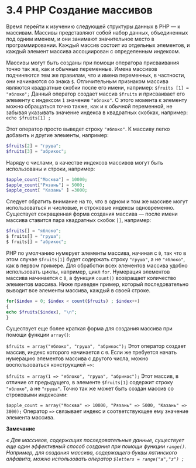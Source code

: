 # 3.4 PHP Создание массивов

Время перейти к изучению следующей структуры данных в РНР — к 
массивам. Массивы представляют собой набор данных, объединенных под одним 
именем, и они занимают значительное место в программировании. Каждый массив
состоит из отдельных элементов, и каждый элемент массива ассоциирован с 
определенным индексом.

Массивы могут быть созданы при помощи оператора присваивания точно так
же, как и обычные переменные. Имена массивов подчиняются тем же 
правилам, что и имена переменных, в частности, они начинаются со знака `$`. 
Отличительным признаком массива являются квадратные скобки после его имени, 
например:
`$fruits [1] = "яблоко";`
Данный оператор создает массив `$fruits` и присваивает его элементу с 
индексом `1` значение `"яблоко"`. С этого момента к элементу можно обращаться
точно также, как и к обычной переменной, не забывая указывать значение 
индекса в квадратных скобках, например:
`echo $fruits[1] ;`

Этот оператор просто выведет строку `"яблоко"`. К массиву легко добавить
и другие элементы, например:

```php
$fruits[2] = "груша";
$fruits[3] = "абрикос";
```

Наряду с числами, в качестве индексов массивов могут быть использованы
и строки, например:

```php
$apple_count["Москва"] = 10000;
$apple_count["Рязань"] = 5000;
$apple_count[ "Казань" ] =3000;
```

Следует обратить внимание на то, что в одном и том же массиве могут 
использоваться и числовые, и строковые индексы одновременно.
Существует сокращенная форма создания массива — после имени массива
ставится пара квадратных скобок `[]`, например:

```php
$fruits[] = "яблоко";
$ fruits[] = "груша";
$ fruits[] = "абрикос";
```

РНР по умолчанию нумерует элементы массива, начиная с `0`, так что в этом
случае `$fruits[1]` будет содержать строку `"груша"`, а не `"яблоко"`, как в первом примере.
Для обработки всех элементов массива удобно использовать циклы, 
например, цикл `for`. Нумерация элементов массива начинается с `0`, а функция `count()`
возвращает количество элементов массива. Ниже приведен пример, который
последовательно выводит все элементы массива, каждый в своей строке.

```php
for($index = 0; $index < count($fruits) ; $index++)
{
echo $fruits[$index], "\n";
}
```

Существует еще более краткая форма для создания массива при помощи
функции `array()`:

`$fruits = array("яблоко", "груша", "абрикос");`
Этот оператор создает массив, индекс которого начинается с `0`. Если же 
требуется начать нумерацию элементов массива с другого числа, можно 
воспользоваться конструкцией `=>`:

`$fruits = array(1 => "яблоко", "груша", "абрикос");`
Этот массив, в отличие от предыдущего, в элементе `$fruits[1]` содержит
строку `"яблоко"`, а не `"груша"`.
Точно так же может быть создан массив со строковыми индексами:

`$apple_count = array("Москва" => 10000, "Рязань" => 5000, "Казань" => 3000);`
Оператор `=>` связывает индекс и соответствующее ему значение элемента
массива.

**Замечание**

*« Для массивов, содержащих последовательные данные, существует еще один эффективный способ создания при помощи функции `range()`. Например, для создания 
массива, содержащего буквы латинского алфавита, можно использовать оператор
`$letters = range("a","z") ;`*